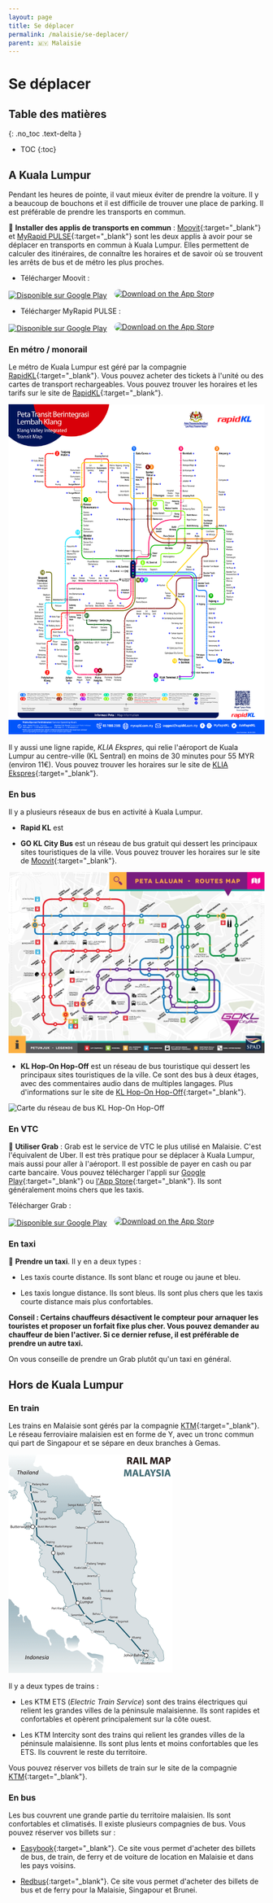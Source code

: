 ```yaml
---
layout: page
title: Se déplacer
permalink: /malaisie/se-deplacer/
parent: 🇲🇾 Malaisie
---
```


# Se déplacer

## Table des matières
{: .no_toc .text-delta }

- TOC
{:toc}

## A Kuala Lumpur

Pendant les heures de pointe, il vaut mieux éviter de prendre la voiture. Il y a beaucoup de bouchons et il est difficile de trouver une place de parking. Il est préférable de prendre les transports en commun.

🚌 **Installer des applis de transports en commun** : [Moovit](https://moovitapp.com/){:target="_blank"} et [MyRapid PULSE](https://myrapid.com.my/pulse/mobile-app/){:target="_blank"} sont les deux applis à avoir pour se déplacer en transports en commun à Kuala Lumpur. Elles permettent de calculer des itinéraires, de connaître les horaires et de savoir où se trouvent les arrêts de bus et de métro les plus proches.

- Télécharger Moovit :

<div>
    <a href='https://play.google.com/store/apps/details?id=com.tranzmate&hl=fr&gl=US&pcampaignid=pcampaignidMKT-Other-global-all-co-prtnr-py-PartBadge-Mar2515-1'><img alt='Disponible sur Google Play' src='https://play.google.com/intl/en_us/badges/static/images/badges/fr_badge_web_generic.png' style='height: 50px; margin-right: 10px;'/></a>
    <a href="https://apps.apple.com/us/app/moovit-all-transit-options/id498477945?itsct=apps_box_badge&amp;itscg=30200" style="display: inline-block; overflow: hidden; border-radius: 13px;"><img src="https://tools.applemediaservices.com/api/badges/download-on-the-app-store/black/fr-fr?size=250x83&amp;releaseDate=1330387200" alt="Download on the App Store" style="border-radius: 13px;"></a>
</div>

- Télécharger MyRapid PULSE :

<div>
    <a href='https://play.google.com/store/apps/details?id=com.prasarana.pulse&pcampaignid=pcampaignidMKT-Other-global-all-co-prtnr-py-PartBadge-Mar2515-1'><img alt='Disponible sur Google Play' src='https://play.google.com/intl/en_us/badges/static/images/badges/fr_badge_web_generic.png' style='height: 50px; margin-right: 10px;'/></a>
    <a href="https://apps.apple.com/us/app/myrapid-pulse/id1545938705?itsct=apps_box_badge&amp;itscg=30200" style="display: inline-block; overflow: hidden; border-radius: 13px;"><img src="https://tools.applemediaservices.com/api/badges/download-on-the-app-store/black/fr-fr?size=250x83&amp;releaseDate=1667174400" alt="Download on the App Store" style="border-radius: 13px;"></a>
</div>

### En métro / monorail

Le métro de Kuala Lumpur est géré par la compagnie [RapidKL](https://www.myrapid.com.my/){:target="_blank"}. Vous pouvez acheter des tickets à l'unité ou des cartes de transport rechargeables. Vous pouvez trouver les horaires et les tarifs sur le site de [RapidKL](https://www.myrapid.com.my/){:target="_blank"}.

![Carte du réseau de trains](/assets/images/malaisie/KL-carte-transports.webp)

Il y aussi une ligne rapide, *KLIA Ekspres*, qui relie l'aéroport de Kuala Lumpur au centre-ville (KL Sentral) en moins de 30 minutes pour 55 MYR (environ 11€). Vous pouvez trouver les horaires sur le site de [KLIA Ekspres](https://www.kliaekspres.com/){:target="_blank"}.

### En bus

Il y a plusieurs réseaux de bus en activité à Kuala Lumpur. 

- **Rapid KL** est 

- **GO KL City Bus** est un réseau de bus gratuit qui dessert les principaux sites touristiques de la ville. Vous pouvez trouver les horaires sur le site de [Moovit](https://moovitapp.com/index/en/public_transit-lines-Kuala_Lumpur-1082-856288){:target="_blank"}.

![Carte du réseau de bus GO KL](/assets/images/malaisie/gokl-map.webp)

- **KL Hop-On Hop-Off** est un réseau de bus touristique qui dessert les principaux sites touristiques de la ville. Ce sont des bus à deux étages, avec des commentaires audio dans de multiples langages. Plus d'informations sur le site de [KL Hop-On Hop-Off](https://myhoponhopoff.com/kl/){:target="_blank"}.

![Carte du réseau de bus KL Hop-On Hop-Off](/assets/images/malaisie/kl-hop-on-hop-off.png)


### En VTC

🚗 **Utiliser Grab** : Grab est le service de VTC le plus utilisé en Malaisie. C'est l'équivalent de Uber. Il est très pratique pour se déplacer à Kuala Lumpur, mais aussi pour aller à l'aéroport. Il est possible de payer en cash ou par carte bancaire. Vous pouvez télécharger l'appli sur [Google Play](https://play.google.com/store/apps/details?id=com.grabtaxi.passenger&hl=fr&gl=US){:target="_blank"} ou [l'App Store](https://apps.apple.com/fr/app/grab-app/id647268330){:target="_blank"}. Ils sont généralement moins chers que les taxis.                                  

Télécharger Grab : 

<div>
    <a href='https://play.google.com/store/apps/details?id=com.grabtaxi.passenger&hl=fr&gl=US&pcampaignid=pcampaignidMKT-Other-global-all-co-prtnr-py-PartBadge-Mar2515-1'><img alt='Disponible sur Google Play' src='https://play.google.com/intl/en_us/badges/static/images/badges/fr_badge_web_generic.png' style='height: 50px; margin-right: 10px;'/></a>
    <a href="https://apps.apple.com/us/app/grab-taxi-ride-food-delivery/id647268330?itsct=apps_box_badge&amp;itscg=30200" style="display: inline-block; overflow: hidden; border-radius: 13px;"><img src="https://tools.applemediaservices.com/api/badges/download-on-the-app-store/black/fr-fr?size=250x83&amp;releaseDate=1368576000" alt="Download on the App Store" style="border-radius: 13px;"></a>
</div>

### En taxi

🚕 **Prendre un taxi**. Il y en a deux types :

- Les taxis courte distance. Ils sont blanc et rouge ou jaune et bleu.

- Les taxis longue distance. Ils sont bleus. Ils sont plus chers que les taxis courte distance mais plus confortables.

**Conseil : Certains chauffeurs désactivent le compteur pour arnaquer les touristes et proposer un forfait fixe plus cher. Vous pouvez demander au chauffeur de bien l'activer. Si ce dernier refuse, il est préférable de prendre un autre taxi.**

On vous conseille de prendre un Grab plutôt qu'un taxi en général.

## Hors de Kuala Lumpur

### En train

Les trains en Malaisie sont gérés par la compagnie [KTM](https://www.ktmb.com.my/){:target="_blank"}. Le réseau ferroviaire malaisien est en forme de Y, avec un tronc commun qui part de Singapour et se sépare en deux branches à Gemas.

![Carte du réseau ferroviaire malaisien](/assets/images/malaisie/malaysia-rail-map.png)

Il y a deux types de trains :

- Les KTM ETS (*Electric Train Service*) sont des trains électriques qui relient les grandes villes de la péninsule malaisienne. Ils sont rapides et confortables et opèrent principalement sur la côte ouest.

- Les KTM Intercity sont des trains qui relient les grandes villes de la péninsule malaisienne. Ils sont plus lents et moins confortables que les ETS. Ils couvrent le reste du territoire.

Vous pouvez réserver vos billets de train sur le site de la compagnie [KTM](https://www.ktmb.com.my/){:target="_blank"}.

### En bus

Les bus couvrent une grande partie du territoire malaisien. Ils sont confortables et climatisés. Il existe plusieurs compagnies de bus. Vous pouvez réserver vos billets sur :

- [Easybook](https://www.easybook.com/){:target="_blank"}. Ce site vous permet d'acheter des billets de bus, de train, de ferry et de voiture de location en Malaisie et dans les pays voisins.

- [Redbus](https://www.redbus.my/){:target="_blank"}. Ce site vous permet d'acheter des billets de bus et de ferry pour la Malaisie, Singapour et Brunei.



